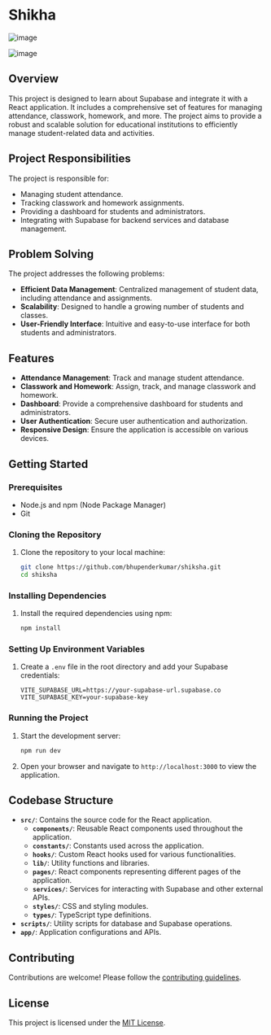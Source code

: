 # Shikha 


![image](https://github.com/user-attachments/assets/e1f7e7e9-d09f-47f3-84cd-71fc0de16ccb)

![image](https://github.com/user-attachments/assets/1ff5e00f-4c9e-4be3-ae21-f22c67657fc4)


## Overview
This project is designed to learn about Supabase and integrate it with a React application. It includes a comprehensive set of features for managing attendance, classwork, homework, and more. The project aims to provide a robust and scalable solution for educational institutions to efficiently manage student-related data and activities.

## Project Responsibilities
The project is responsible for:
- Managing student attendance.
- Tracking classwork and homework assignments.
- Providing a dashboard for students and administrators.
- Integrating with Supabase for backend services and database management.

## Problem Solving
The project addresses the following problems:
- **Efficient Data Management**: Centralized management of student data, including attendance and assignments.
- **Scalability**: Designed to handle a growing number of students and classes.
- **User-Friendly Interface**: Intuitive and easy-to-use interface for both students and administrators.

## Features
- **Attendance Management**: Track and manage student attendance.
- **Classwork and Homework**: Assign, track, and manage classwork and homework.
- **Dashboard**: Provide a comprehensive dashboard for students and administrators.
- **User Authentication**: Secure user authentication and authorization.
- **Responsive Design**: Ensure the application is accessible on various devices.

## Getting Started

### Prerequisites
- Node.js and npm (Node Package Manager)
- Git

### Cloning the Repository
1. Clone the repository to your local machine:
   ```bash
   git clone https://github.com/bhupenderkumar/shiksha.git
   cd shiksha
   ```

### Installing Dependencies
1. Install the required dependencies using npm:
   ```bash
   npm install
   ```

### Setting Up Environment Variables
1. Create a `.env` file in the root directory and add your Supabase credentials:
   ```plaintext
   VITE_SUPABASE_URL=https://your-supabase-url.supabase.co
   VITE_SUPABASE_KEY=your-supabase-key
   ```

### Running the Project
1. Start the development server:
   ```bash
   npm run dev
   ```

2. Open your browser and navigate to `http://localhost:3000` to view the application.

## Codebase Structure
- **`src/`**: Contains the source code for the React application.
  - **`components/`**: Reusable React components used throughout the application.
  - **`constants/`**: Constants used across the application.
  - **`hooks/`**: Custom React hooks used for various functionalities.
  - **`lib/`**: Utility functions and libraries.
  - **`pages/`**: React components representing different pages of the application.
  - **`services/`**: Services for interacting with Supabase and other external APIs.
  - **`styles/`**: CSS and styling modules.
  - **`types/`**: TypeScript type definitions.
- **`scripts/`**: Utility scripts for database and Supabase operations.
- **`app/`**: Application configurations and APIs.

## Contributing
Contributions are welcome! Please follow the [contributing guidelines](CONTRIBUTING.md).

## License
This project is licensed under the [MIT License](LICENSE).
